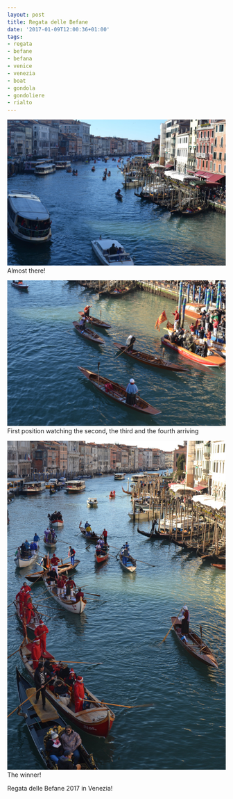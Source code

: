 ```yaml
---
layout: post
title: Regata delle Befane
date: '2017-01-09T12:00:36+01:00'
tags:
- regata
- befane
- befana
- venice
- venezia
- boat
- gondola
- gondoliere
- rialto
---
```

![Regata delle Befane](/files/tumblr_ojgjlrLtpW1tq106bo3_1280.jpg)
Almost there!

![Regata delle Befane](/files/tumblr_ojgjlrLtpW1tq106bo1_1280.jpg)
First position watching the second, the third and the fourth arriving

![The Winner](/files/tumblr_ojgjlrLtpW1tq106bo2_1280.jpg)
The winner!

Regata delle Befane 2017 in Venezia!

